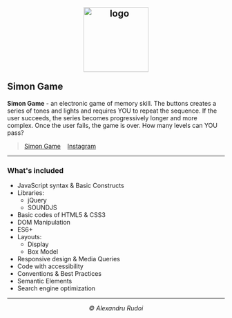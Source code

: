 ## <p align="center"><a href="https://alexandrurudoi.github.io/Simon-Game/"><img src="[https://i.ibb.co/VV4Xyj1/apple-touch-icon.png](https://iconape.com/wp-content/png_logo_vector/simon-game-logo.png)" alt="logo" width="150px" border="0"></a></p>Simon Game

**Simon Game** - an electronic game of memory skill. The buttons creates a series of tones and lights and requires YOU to repeat the sequence. If the user succeeds, the series becomes progressively longer and more complex. Once the user fails, the game is over. How many levels can YOU pass?

> <p><a href="https://alexandrurudoi.github.io/Simon-Game/">Simon Game</a>&nbsp;&nbsp;&nbsp;&nbsp;<a href="https://www.instagram.com/ralexhp25/">Instagram</a>&nbsp;&nbsp;&nbsp;&nbsp;</p>

---

### What's included

+ JavaScript syntax & Basic Constructs
+ Libraries:
  * jQuery
  * SOUNDJS
+ Basic codes of HTML5 & CSS3
+ DOM Manipulation
+ ES6+
+ Layouts:
  * Display
  * Box Model
+ Responsive design & Media Queries
+ Code with accessibility
+ Conventions & Best Practices
+ Semantic Elements
+ Search engine optimization

---

<p align="center"><em>&copy; Alexandru Rudoi</em></p>
